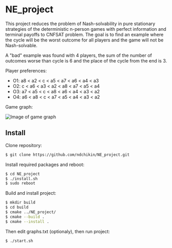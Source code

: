 # NE_project
This project reduces the problem of Nash-solvability in pure stationary strategies of the deterministic n-person games with perfect information and terminal payoffs to CNFSAT problem. The goal is to find an example where the cycle will be the worst outcome for all players and the game will not be Nash-solvable.  

A "bad" example was found with 4 players, the sum of the number of outcomes worse than cycle is 6 and the place of the cycle from the end is 3.

Player preferences:

* O1: a8 < a2 < c < a5 < a7 < a6 < a4 < a3
* O2: c < a6 < a3 < a2 < a8 < a7 < a5 < a4
* O3: a7 < a5 < c < a8 < a6 < a4 < a3 < a2
* O4: a6 < a8 < c < a7 < a5 < a4 < a3 < a2

Game graph:

![Image of game graph](https://github.com/ndchikin/NE_project/blob/master/graph.png)
## Install
Clone repository:
```bash
$ git clone https://github.com/ndchikin/NE_project.git
```
Install required packages and reboot:
```bash
$ cd NE_project
$ ./install.sh
$ sudo reboot
```
Build and install project:
```bash
$ mkdir build
$ cd build
$ cmake ../NE_project/
$ cmake --build .
$ cmake --install .
```
Then edit graphs.txt (optionaly), then run project:
```bash
$ ./start.sh
```
